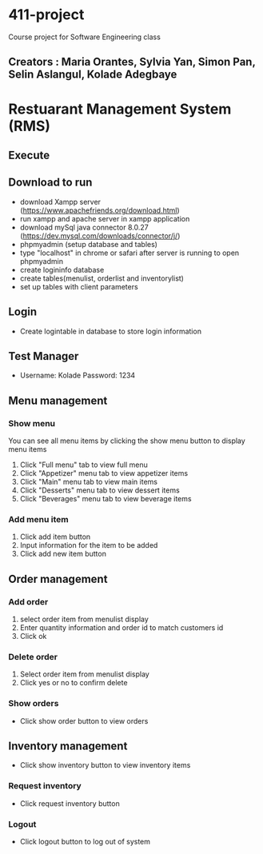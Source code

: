# 411-project
Course project for Software Engineering class
## Creators : Maria Orantes, Sylvia Yan, Simon Pan, Selin Aslangul, Kolade Adegbaye

# Restuarant Management System (RMS) 

## Execute
## Download to run
- download Xampp server (https://www.apachefriends.org/download.html)
- run xampp and apache server in xampp application
- download mySql java connector 8.0.27 (https://dev.mysql.com/downloads/connector/j/)
- phpmyadmin (setup database and tables)
- type "localhost" in chrome or safari after server is running to open phpmyadmin
- create logininfo database
- create tables(menulist, orderlist and inventorylist)
- set up tables with client parameters

## Login
- Create logintable in database to store login information

## Test Manager
- Username: Kolade Password: 1234

## Menu management
### Show menu
You can see all menu items by clicking the show menu button to display menu items
1. Click "Full menu" tab to view full menu
2. Click "Appetizer" menu tab to view appetizer items
3. Click "Main" menu tab to view main items
4. Click "Desserts" menu tab to view dessert items
5. Click "Beverages" menu tab to view beverage items

### Add menu item
1. Click add item button
2. Input information for the item to be added
3. Click add new item button


## Order management
### Add order
1. select order item from menulist display
2. Enter quantity information and order id to match customers id
3. Click ok

### Delete order
1. Select order item from menulist display
2. Click yes or no to confirm delete

### Show orders
- Click show order button to view orders

## Inventory management
- Click show inventory button to view inventory items

### Request inventory 
- Click request inventory button

### Logout
- Click logout button to log out of system

